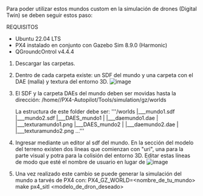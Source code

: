Para poder utilizar estos mundos custom en la simulación de drones (Digital Twin) se deben seguir estos paso:

REQUISITOS 
- Ubuntu 22.04 LTS
- PX4 instalado en conjunto con Gazebo Sim 8.9.0 (Harmonic)
- QGroundcOntrol v4.4.4

1) Descargar las carpetas.
   
3) Dentro de cada carpeta existe: un SDF del mundo y una carpeta con el DAE (malla) y textura del entorno 3D.
  ![image](https://github.com/user-attachments/assets/55b92da9-f89f-494c-b624-ee851707dfd3)

4) El SDF y la carpeta DAEs del mundo deben ser movidas hasta la dirección:
   /home/<user>/PX4-Autopilot/Tools/simulation/gz/worlds
   
   La estructura de este folder debe ser:
   '''/worlds
     |___mundo1.sdf
     |___mundo2.sdf
     |___DAES_mundo1
     |         |___daemundo1.dae
     |         |___texturamundo1.png
     |___DAES_mundo2
     |         |___daemundo2.dae
     |         |___texturamundo2.png
     ...'''
   
6)  Ingresar mediante un editor al sdf del mundo. En la sección del modelo del terreno existen dos líneas que
     comienzan con "uri", una para la parte visual y potra para la colisión del entorno 3D. Editar estas líneas
    de modo que esté el nombre de usuario en lugar de <user>
    ![image](https://github.com/user-attachments/assets/7ae67c6f-5fae-4fd2-9abd-534843592e88)

7) Una vez realizado este cambio se puede generar la simulación del mundo a tarvés de PX4 con:
   PX4_GZ_WORLD=<nombre_de_tu_mundo> make px4_sitl <modelo_de_dron_deseado>
